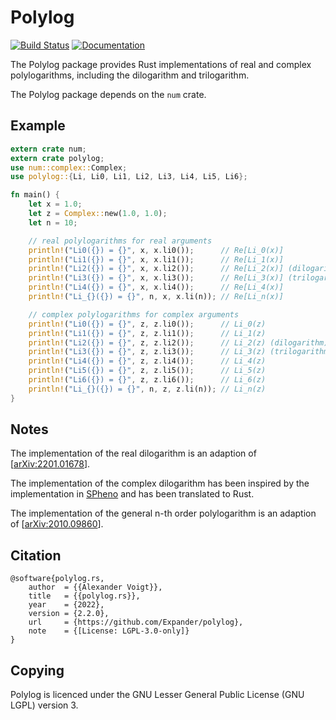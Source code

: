 Polylog
=======

[![Build Status](https://github.com/Expander/polylog/workflows/test/badge.svg)](https://github.com/Expander/polylog/actions)
[![Documentation](https://docs.rs/polylog/badge.svg)](https://docs.rs/polylog/)

The Polylog package provides Rust implementations of real and complex
polylogarithms, including the dilogarithm and trilogarithm.

The Polylog package depends on the `num` crate.


Example
-------

```rust
extern crate num;
extern crate polylog;
use num::complex::Complex;
use polylog::{Li, Li0, Li1, Li2, Li3, Li4, Li5, Li6};

fn main() {
    let x = 1.0;
    let z = Complex::new(1.0, 1.0);
    let n = 10;

    // real polylogarithms for real arguments
    println!("Li0({}) = {}", x, x.li0());      // Re[Li_0(x)]
    println!("Li1({}) = {}", x, x.li1());      // Re[Li_1(x)]
    println!("Li2({}) = {}", x, x.li2());      // Re[Li_2(x)] (dilogarithm)
    println!("Li3({}) = {}", x, x.li3());      // Re[Li_3(x)] (trilogarithm)
    println!("Li4({}) = {}", x, x.li4());      // Re[Li_4(x)]
    println!("Li_{}({}) = {}", n, x, x.li(n)); // Re[Li_n(x)]

    // complex polylogarithms for complex arguments
    println!("Li0({}) = {}", z, z.li0());      // Li_0(z)
    println!("Li1({}) = {}", z, z.li1());      // Li_1(z)
    println!("Li2({}) = {}", z, z.li2());      // Li_2(z) (dilogarithm)
    println!("Li3({}) = {}", z, z.li3());      // Li_3(z) (trilogarithm)
    println!("Li4({}) = {}", z, z.li4());      // Li_4(z)
    println!("Li5({}) = {}", z, z.li5());      // Li_5(z)
    println!("Li6({}) = {}", z, z.li6());      // Li_6(z)
    println!("Li_{}({}) = {}", n, z, z.li(n)); // Li_n(z)
}
```


Notes
-----

The implementation of the real dilogarithm is an adaption of
[[arXiv:2201.01678](https://arxiv.org/abs/2201.01678)].

The implementation of the complex dilogarithm has been inspired by the
implementation in [SPheno](https://spheno.hepforge.org) and has been
translated to Rust.

The implementation of the general n-th order polylogarithm is an
adaption of [[arXiv:2010.09860](https://arxiv.org/abs/2010.09860)].


Citation
--------

~~~.bibtex
@software{polylog.rs,
    author  = {{Alexander Voigt}},
    title   = {{polylog.rs}},
    year    = {2022},
    version = {2.2.0},
    url     = {https://github.com/Expander/polylog},
    note    = {[License: LGPL-3.0-only]}
}
~~~


Copying
-------

Polylog is licenced under the GNU Lesser General Public License (GNU
LGPL) version 3.
